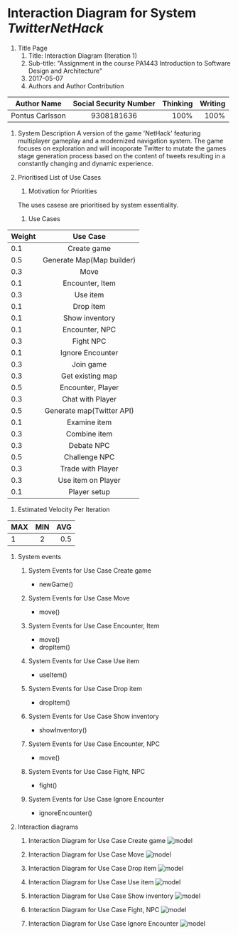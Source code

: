 # Interaction Diagram for System _TwitterNetHack_
1. Title Page
    1. Title: Interaction Diagram (Iteration 1)
    1. Sub-title: "Assignment in the course PA1443 Introduction to Software Design and Architecture"
    1. 2017-05-07
    1. Authors and Author Contribution

| Author Name   | Social Security Number| Thinking  |Writing  |
| ------------- |:-------------:| -----:|-----:|
| Pontus Carlsson  | 9308181636 | 100% |100% |

1. System Description
A version of the game 'NetHack' featuring multiplayer gameplay and a modernized navigation system. The game focuses on exploration and will incoporate Twitter to mutate the games stage generation process based on the content of tweets resulting in a constantly changing and  dynamic experience.

1. Prioritised List of Use Cases
    1. Motivation for Priorities
    
    The uses casese are prioritised by system essentiality. 
    
    1. Use Cases
    
| Weight | Use Case |
| --- |:------------:|
| 0.1 | Create game |
| 0.5 | Generate Map(Map builder) |
| 0.3 | Move |
| 0.1 | Encounter, Item |
| 0.3 | Use item |
| 0.1 | Drop item |
| 0.1 | Show inventory |
| 0.1 | Encounter, NPC |
| 0.3 | Fight NPC |
| 0.1 | Ignore Encounter | <!--END OF FIRST ITTERATION.-->
| 0.3 | Join game |
| 0.3 | Get existing map|
| 0.5 | Encounter, Player |
| 0.3 | Chat with Player | <!--END OF SECOND ITTERATION.-->
| 0.5 | Generate map(Twitter API) | <!--END OF THIRD ITTERATION.-->
| 0.1 | Examine item |
| 0.3 | Combine item |
| 0.3 | Debate NPC |
| 0.5 | Challenge NPC|
| 0.3 | Trade with Player |
| 0.3 | Use item on Player |
| 0.1 | Player setup | <!--END OF FOURTH ITTERATION.-->
1. Estimated Velocity Per Iteration

| MAX | MIN | AVG |
| --- |:----:|----:|
| 1 | 2 | 0.5 |

1. System events
    1. System Events for Use Case Create game
        * newGame()

    1. System Events for Use Case Move
        * move()

    1. System Events for Use Case Encounter, Item
        * move()
        * dropItem()

    1. System Events for Use Case Use item
        * useItem()

    1. System Events for Use Case Drop item
         * dropItem()

    1. System Events for Use Case Show inventory
        * showInventory()

    1. System Events for Use Case Encounter, NPC
        * move()

    1. System Events for Use Case Fight, NPC
        * fight()

    1. System Events for Use Case Ignore Encounter
        * ignoreEncounter()

1. Interaction diagrams
    1. Interaction Diagram for Use Case Create game
        ![model](https://github.com/carl93/OOD-PA1443-poca16/blob/master/Assignments/OOP/ID/newGame().png?raw=true "ID_create")

    1. Interaction Diagram for Use Case Move
        ![model](https://github.com/carl93/OOD-PA1443-poca16/blob/master/Assignments/OOP/ID/move().png "ID_move")
    
    1. Interaction Diagram for Use Case Drop item
        ![model](https://github.com/carl93/OOD-PA1443-poca16/blob/master/Assignments/OOP/ID/dropItem().png "ID_drop")
    
    1. Interaction Diagram for Use Case Use item
        ![model](https://github.com/carl93/OOD-PA1443-poca16/blob/master/Assignments/OOP/ID/useItem().png "ID_use")
    
    1. Interaction Diagram for Use Case Show inventory
        ![model](https://github.com/carl93/OOD-PA1443-poca16/blob/master/Assignments/OOP/ID/showInventory().png "ID_show")
    
    1. Interaction Diagram for Use Case Fight, NPC
        ![model](https://github.com/carl93/OOD-PA1443-poca16/blob/master/Assignments/OOP/ID/fight().png "ID_fight")

    1. Interaction Diagram for Use Case Ignore Encounter
        ![model](https://github.com/carl93/OOD-PA1443-poca16/blob/master/Assignments/OOP/ID/ignoreEncounter().png "ID_ignore")
